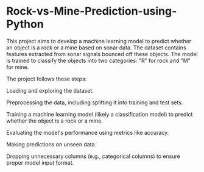 # Rock-vs-Mine-Prediction-using-Python

This project aims to develop a machine learning model to predict whether an object is a rock or a mine based on sonar data. The dataset contains features extracted from sonar signals bounced off these objects. The model is trained to classify the objects into two categories: "R" for rock and "M" for mine.

The project follows these steps:

Loading and exploring the dataset.

Preprocessing the data, including splitting it into training and test sets.

Training a machine learning model (likely a classification model) to predict whether the object is a rock or a mine.

Evaluating the model's performance using metrics like accuracy.

Making predictions on unseen data.

Dropping unnecessary columns (e.g., categorical columns) to ensure proper model input format.
